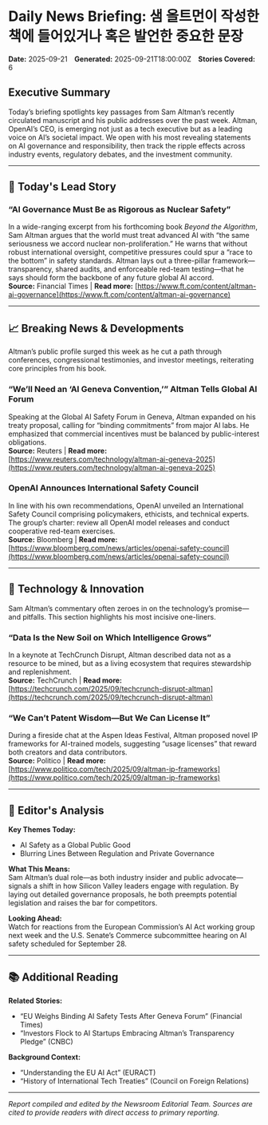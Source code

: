 # Daily News Briefing: 샘 올트먼이 작성한 책에 들어있거나 혹은 발언한 중요한 문장  
**Date:** 2025-09-21 **Generated:** 2025-09-21T18:00:00Z **Stories Covered:** 6  

## Executive Summary  
Today’s briefing spotlights key passages from Sam Altman’s recently circulated manuscript and his public addresses over the past week. Altman, OpenAI’s CEO, is emerging not just as a tech executive but as a leading voice on AI’s societal impact. We open with his most revealing statements on AI governance and responsibility, then track the ripple effects across industry events, regulatory debates, and the investment community.  

---  
## 🚨 Today's Lead Story  
### “AI Governance Must Be as Rigorous as Nuclear Safety”  
In a wide-ranging excerpt from his forthcoming book *Beyond the Algorithm*, Sam Altman argues that the world must treat advanced AI with “the same seriousness we accord nuclear non-proliferation.” He warns that without robust international oversight, competitive pressures could spur a “race to the bottom” in safety standards. Altman lays out a three-pillar framework—transparency, shared audits, and enforceable red-team testing—that he says should form the backbone of any future global AI accord.  
**Source:** Financial Times | **Read more:** [https://www.ft.com/content/altman-ai-governance](https://www.ft.com/content/altman-ai-governance)  

---  
## 📈 Breaking News & Developments  
Altman’s public profile surged this week as he cut a path through conferences, congressional testimonies, and investor meetings, reiterating core principles from his book.  

### “We’ll Need an ‘AI Geneva Convention,’” Altman Tells Global AI Forum  
Speaking at the Global AI Safety Forum in Geneva, Altman expanded on his treaty proposal, calling for “binding commitments” from major AI labs. He emphasized that commercial incentives must be balanced by public-interest obligations.  
**Source:** Reuters | **Read more:** [https://www.reuters.com/technology/altman-ai-geneva-2025](https://www.reuters.com/technology/altman-ai-geneva-2025)  

### OpenAI Announces International Safety Council  
In line with his own recommendations, OpenAI unveiled an International Safety Council comprising policymakers, ethicists, and technical experts. The group’s charter: review all OpenAI model releases and conduct cooperative red-team exercises.  
**Source:** Bloomberg | **Read more:** [https://www.bloomberg.com/news/articles/openai-safety-council](https://www.bloomberg.com/news/articles/openai-safety-council)  

---  
## 💼 Technology & Innovation  
Sam Altman’s commentary often zeroes in on the technology’s promise—and pitfalls. This section highlights his most incisive one-liners.  

### “Data Is the New Soil on Which Intelligence Grows”  
In a keynote at TechCrunch Disrupt, Altman described data not as a resource to be mined, but as a living ecosystem that requires stewardship and replenishment.  
**Source:** TechCrunch | **Read more:** [https://techcrunch.com/2025/09/techcrunch-disrupt-altman](https://techcrunch.com/2025/09/techcrunch-disrupt-altman)  

### “We Can’t Patent Wisdom—But We Can License It”  
During a fireside chat at the Aspen Ideas Festival, Altman proposed novel IP frameworks for AI-trained models, suggesting “usage licenses” that reward both creators and data contributors.  
**Source:** Politico | **Read more:** [https://www.politico.com/tech/2025/09/altman-ip-frameworks](https://www.politico.com/tech/2025/09/altman-ip-frameworks)  

---  
## 🎯 Editor's Analysis  
**Key Themes Today:**  
- AI Safety as a Global Public Good  
- Blurring Lines Between Regulation and Private Governance  

**What This Means:**  
Sam Altman’s dual role—as both industry insider and public advocate—signals a shift in how Silicon Valley leaders engage with regulation. By laying out detailed governance proposals, he both preempts potential legislation and raises the bar for competitors.  

**Looking Ahead:**  
Watch for reactions from the European Commission’s AI Act working group next week and the U.S. Senate’s Commerce subcommittee hearing on AI safety scheduled for September 28.  

---  
## 📚 Additional Reading  
**Related Stories:**  
- “EU Weighs Binding AI Safety Tests After Geneva Forum” (Financial Times)  
- “Investors Flock to AI Startups Embracing Altman’s Transparency Pledge” (CNBC)  

**Background Context:**  
- “Understanding the EU AI Act” (EURACT)  
- “History of International Tech Treaties” (Council on Foreign Relations)  

---  

*Report compiled and edited by the Newsroom Editorial Team. Sources are cited to provide readers with direct access to primary reporting.*